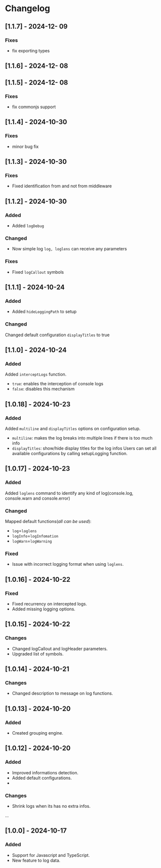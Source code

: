 # Changelog

## [1.1.7] - 2024-12- 09
### Fixes
- fix exporting types

## [1.1.6] - 2024-12- 08
## [1.1.5] - 2024-12- 08
### Fixes
- fix commonjs support

## [1.1.4] - 2024-10-30  
### Fixes
- minor bug fix

## [1.1.3] - 2024-10-30  
### Fixes
- Fixed identification from and not from middleware

## [1.1.2] - 2024-10-30
### Added
- Added `logDebug`

### Changed
- Now simple log `log, loglens` can receive any parameters
  
### Fixes
- Fixed `logCallout` symbols

## [1.1.1] - 2024-10-24
### Added
- Added `hideLoggingPath` to setup

### Changed
Changed default configuration `displayTitles` to true
  
## [1.1.0] - 2024-10-24
### Added
Added `interceptLogs` function.
- `true`: enables the interception of console logs
- `false`: disables this mechanism

## [1.0.18] - 2024-10-23
### Added
Added `multiline` and `displayTitles` options on configuration setup.
- `multiline`: makes the log breaks into multiple lines if there is too much info
- `displayTitles`: show/hide display titles for the log infos
Users can set all available configurations by calling setupLogging function.

## [1.0.17] - 2024-10-23
### Added
Added `loglens` command to identify any kind of log(console.log, console.warn and console.error)

### Changed
Mapped default functions(*all can be used*):
- `log`=`loglens`
- `logInfo`=`logInfomation`
- `logWarn`=`logWarning`

### Fixed
- Issue with incorrect logging format when using `loglens`.

## [1.0.16] - 2024-10-22
### Fixed
- Fixed recurrency on intercepted logs.
- Added missing logging options.

## [1.0.15] - 2024-10-22
### Changes
- Changed logCallout and logHeader parameters.
- Upgraded list of symbols.

## [1.0.14] - 2024-10-21
### Changes
- Changed description to message on log functions.

## [1.0.13] - 2024-10-20
### Added
- Created grouping engine.

## [1.0.12] - 2024-10-20
### Added
- Improved informations detection.
- Added default configurations.
- 
### Changes
- Shrink logs when its has no extra infos.

...

## [1.0.0] - 2024-10-17
### Added
- Support for Javascript and TypeScript.
- New feature to log data.
